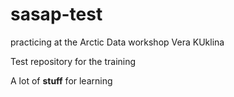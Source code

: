 # sasap-test
practicing at the Arctic Data workshop
Vera KUklina

Test repository for the training


A lot of **stuff** for learning
